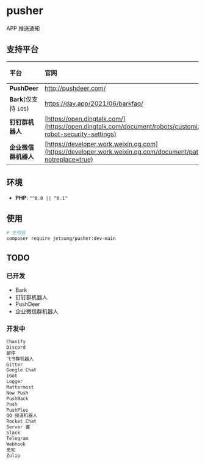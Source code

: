 # pusher
APP 推送通知

## 支持平台
|平台|官网|文档|案例|
|:---|:---|:---|:---|
|**PushDeer**|http://pushdeer.com/|-|[cases](tests/Channels/PushDeerTest.php)
|**Bark**(仅支持 `iOS`)|https://day.app/2021/06/barkfaq/|-|[cases](tests/Channels/BarkTest.php)
|**钉钉群机器人**|[https://open.dingtalk.com/](https://open.dingtalk.com/document/robots/customize-robot-security-settings)|-|[cases](tests/Channels/DingtalkTest.php)
|**企业微信群机器人**|[https://developer.work.weixin.qq.com](https://developer.work.weixin.qq.com/document/path/91770?notreplace=true)|-|[cases](tests/Channels/WeComTest.php)

## 环境
- **PHP**: `"^8.0 || ^8.1"`

## 使用
```bash
# 主线版
composer require jetsung/pusher:dev-main
```

## TODO
### 已开发
- Bark
- 钉钉群机器人
- PushDeer
- 企业微信群机器人

### 开发中
```bash
Chanify
Discord
邮件
飞书群机器人
Gitter
Google Chat
iGot
Logger
Mattermost
Now Push
PushBack
Push
PushPlus
QQ 频道机器人
Rocket Chat
Server 酱
Slack
Telegram
Webhook
息知
Zulip
```
